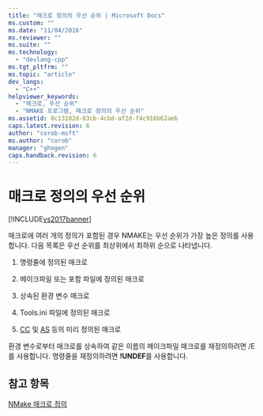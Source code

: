```yaml
---
title: "매크로 정의의 우선 순위 | Microsoft Docs"
ms.custom: ""
ms.date: "11/04/2016"
ms.reviewer: ""
ms.suite: ""
ms.technology: 
  - "devlang-cpp"
ms.tgt_pltfrm: ""
ms.topic: "article"
dev_langs: 
  - "C++"
helpviewer_keywords: 
  - "매크로, 우선 순위"
  - "NMAKE 프로그램, 매크로 정의의 우선 순위"
ms.assetid: 0c13182d-83cb-4cbd-af2d-f4c916b62aeb
caps.latest.revision: 6
author: "corob-msft"
ms.author: "corob"
manager: "ghogen"
caps.handback.revision: 6
---
```

# 매크로 정의의 우선 순위
[!INCLUDE[vs2017banner](../assembler/inline/includes/vs2017banner.md)]

매크로에 여러 개의 정의가 포함된 경우 NMAKE는 우선 순위가 가장 높은 정의를 사용합니다.  다음 목록은 우선 순위를 최상위에서 최하위 순으로 나타냅니다.  
  
1.  명령줄에 정의된 매크로  
  
2.  메이크파일 또는 포함 파일에 정의된 매크로  
  
3.  상속된 환경 변수 매크로  
  
4.  Tools.ini 파일에 정의된 매크로  
  
5.  [CC](../build/command-macros-and-options-macros.md) 및 [AS](../build/command-macros-and-options-macros.md) 등의 미리 정의된 매크로  
  
 환경 변수로부터 매크로를 상속하여 같은 이름의 메이크파일 매크로를 재정의하려면 \/E를 사용합니다.  명령줄을 재정의하려면 **\!UNDEF**를 사용합니다.  
  
## 참고 항목  
 [NMake 매크로 정의](../build/defining-an-nmake-macro.md)